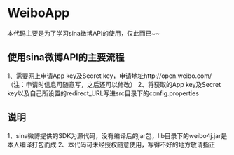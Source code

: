 WeiboApp
========

本代码主要是为了学习sina微博API的使用，仅此而已~~

## 使用sina微博API的主要流程
  1、需要网上申请App key及Secret key，申请地址http://open.weibo.com/（注：申请时信息可随意写，之后还可以修改）
  2、将获取的App key及Secret key以及自己所设置的redirect_URL写进src目录下的config.properties

## 说明
  1、sina微博提供的SDK为源代码，没有编译后的jar包，lib目录下的weibo4j.jar是本人编译打包而成
  2、本代码可未经授权随意使用，写得不好的地方敬请指正

